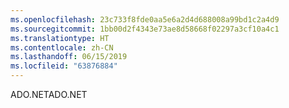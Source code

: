 ```yaml
---
ms.openlocfilehash: 23c733f8fde0aa5e6a2d4d688008a99bd1c2a4d9
ms.sourcegitcommit: 1bb00d2f4343e73ae8d58668f02297a3cf10a4c1
ms.translationtype: HT
ms.contentlocale: zh-CN
ms.lasthandoff: 06/15/2019
ms.locfileid: "63876884"
---
```

<span data-ttu-id="753a3-101">ADO.NET</span><span class="sxs-lookup"><span data-stu-id="753a3-101">ADO.NET</span></span>